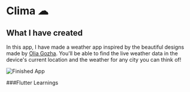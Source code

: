 
# Clima ☁

## What I have created

In this app, I have made a weather app inspired by the beautiful designs made by [Olia Gozha](https://dribbble.com/shots/4663154-). You'll be able to find the live weather data in the device's current location and the weather for any city you can think of!

![Finished App](https://github.com/londonappbrewery/Images/blob/master/clima-demo.gif)

###Flutter Learnings

